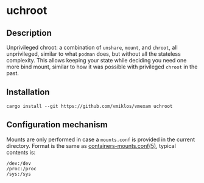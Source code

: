 # uchroot

## Description

Unprivileged chroot: a combination of `unshare`, `mount`, and `chroot`, all unprivileged, similar to
what `podman` does, but without all the stateless complexity. This allows keeping your state while
deciding you need one more bind mount, similar to how it was possible with privileged `chroot` in
the past.

## Installation

```
cargo install --git https://github.com/vmiklos/vmexam uchroot
```

## Configuration mechanism

Mounts are only performed in case a `mounts.conf` is provided in the current directory. Format is
the same as
[containers-mounts.conf(5)](https://github.com/containers/common/blob/main/docs/containers-mounts.conf.5.md),
typical contents is:

```
/dev:/dev
/proc:/proc
/sys:/sys
```
